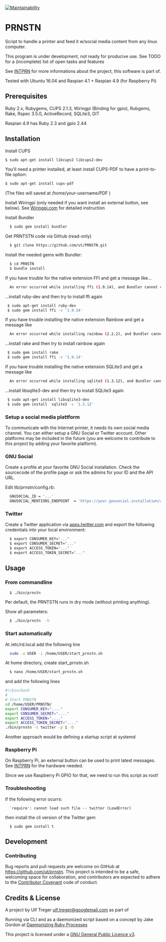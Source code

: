 [![Maintainability](https://api.codeclimate.com/v1/badges/fe912f77779b32b49d84/maintainability)](https://codeclimate.com/github/ut/PRNSTN/maintainability)

# PRNSTN

Script to handle a printer and feed it w/social media content from any linux computer.

This program is under development, not ready for producive use. See TODO for a (incomplete) list of open tasks and features

See [INTPRN](https://ut.github.io/INTPRN/) for more informations about the project, this software is part of.

Tested with Ubuntu 16.04 and Raspian 4.1 + Raspian 4.9 (for Raspberry Pi)

## Prerequisites

Ruby 2.x, Rubygems, CUPS 2.1.3, Wiringpi (Binding for gpio), Rubgems, Rake, Rspec 3.5.0, ActiveRecord, SQLite3, GIT

Raspian 4.9 has Ruby 2.3 and gpio 2.44

## Installation

Install CUPS

```bash
$ sudo apt-get install libcups2 libcups2-dev
```

You'll need a printer installed, at least install CUPS-PDF to have a print-to-file option:

```bash
$ sudo apt-get install cups-pdf
```
(The files will saved at /home/your-username/PDF )

Install Wiringpi (only needed if you want install an external button, see below). See [Wiringpi.com](http://wiringpi.com/download-and-install/) for detailed instruction

Install Bundler
```bash
  $ sudo gem install bundler
```

Get PRNTSTN code via Github (read-only)

```bash
  $ git clone https://github.com/ut/PRNSTN.git
```

Install the needed gems with Bundler:

```bash
  $ cd PRNSTN
  $ bundle install
```

If you have trouble for the native extension FFI and get a message like...

```bash
  An error occurred while installing ffi (1.9.14), and Bundler cannot continue.
````
...install ruby-dev and then try to install ffi again

```bash
 $ sudo apt-get install ruby-dev
 $ sudo gem install ffi -v '1.9.14'
```

If you have trouble installing the native extension Rainbow and get a message like

```bash
  An error occurred while installing rainbow (2.2.2), and Bundler cannot continue.
```
...install rake and then try to install rainbow again

```bash
 $ sudo gem install rake
 $ sudo gem install ffi -v '1.9.14'
```

If you have trouble installing the native extension SQLite3 and get a message like

```bash
  An error occurred while installing sqlite3 (1.3.12), and Bundler cannot continue.
```
...install libsqlite3-dev and then try to install SQLite3 again

```bash
 $ sudo apt-get install libsqlite3-dev
 $ sudo gem install  sqlite3 -v '1.3.12'
```

### Setup a social media plattform

To communicate with the Internet printer, it needs its own social media channel. You can either setup a GNU Social or Twitter account. Other platforms may be included in the future (you are welcome to contribute to this project by adding your favorite platform).

### GNU Social

Create a profile at your favorite GNU Social installation. Check the sourcecode of the profile page or ask the admins for your ID and the API URL.

Edit lib/prnstn/config.rb:

```bash
  GNUSOCIAL_ID = '...'
  GNUSOCIAL_MENTIONS_ENDPOINT  = 'https://your.gnusocial.installation/api/statuses/mentions/'+GNUSOCIAL_ID+'.json'

```

### Twitter

Create a Twitter application via [apps.twitter.com](https://apps.twitter.com/) and export the following credentials into your local environment:

```bash
  $ export CONSUMER_KEY="..."
  $ export CONSUMER_SECRET="..."
  $ export ACCESS_TOKEN="..."
  $ export ACCESS_TOKEN_SECRET="..."
```

## Usage

### From commandline

```bash
  $ ./bin/prnstn
```

Per default, the PRNTSTN runs in dry mode (without printing anything).

Show all parameters:

```bash
  $ ./bin/prnstn  -h
```


### Start automatically

At /etc/rd.local add the following line

```bash
  sudo -u USER -i /home/USER/start_prnstn.sh
```

At home directory, create start_prnstn.sh

```bash
  $ nano /home/USER/start_prnstn.sh
```
and add the following lines

```bash
#!/bin/bash
#
# Start PRNSTN
cd /home/USER/PRNSTN/
export CONSUMER_KEY="...."
export CONSUMER_SECRET="...."
export ACCESS_TOKEN="...."
export ACCESS_TOKEN_SECRET="...."
./bin/prnstn -s twitter -p 1 -D
```

Another approach would be defining a startup script at systemd

### Raspberry Pi

On Raspberry Pi, an external button can be used to print latest messages. See [INTPRN](https://ut.github.io/INTPRN/) for the hardware needed.

Since we use Raspberry Pi GPIO for that, we need to run this script as root!

### Troubleshooting

If the following error ocurrs:

```
  `require': cannot load such file -- twitter (LoadError)
```

then install the cli version of the Twitter gem

```
  $ sudo gem install t
```


## Development

### Contributing

Bug reports and pull requests are welcome on GitHub at https://github.com/ut/prnstn. This project is intended to be a safe, welcoming space for collaboration, and contributors are expected to adhere to the [Contributor Covenant](http://contributor-covenant.org) code of conduct.

## Credits & License

A project by Ulf Treger <ulf.treger@googlemail.com> as part of

Running via CLI and as a daemonized script based on a concept by Jake Gordon at [Daemonizing Ruby Processes](http://codeincomplete.com/posts/ruby-daemons/)

This project is licensed under a [GNU General Public Licence v3](LICENSE.txt).

